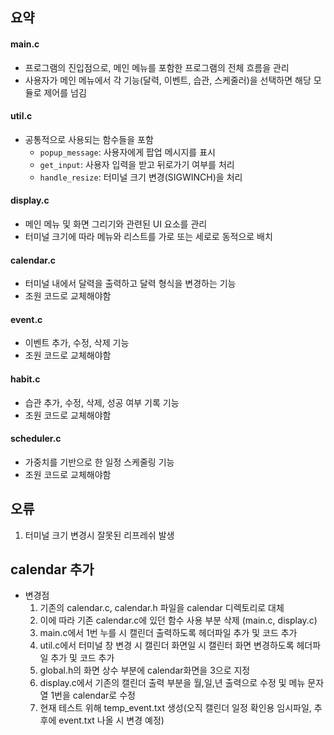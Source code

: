 ## 요약

#### **main.c**

- 프로그램의 진입점으로, 메인 메뉴를 포함한 프로그램의 전체 흐름을 관리
- 사용자가 메인 메뉴에서 각 기능(달력, 이벤트, 습관, 스케줄러)을 선택하면 해당 모듈로 제어를 넘김

#### **util.c**

- 공통적으로 사용되는 함수들을 포함
  - `popup_message`: 사용자에게 팝업 메시지를 표시
  - `get_input`: 사용자 입력을 받고 뒤로가기 여부를 처리
  - `handle_resize`: 터미널 크기 변경(SIGWINCH)을 처리

#### **display.c**

- 메인 메뉴 및 화면 그리기와 관련된 UI 요소를 관리
- 터미널 크기에 따라 메뉴와 리스트를 가로 또는 세로로 동적으로 배치

#### **calendar.c**

- 터미널 내에서 달력을 출력하고 달력 형식을 변경하는 기능
- 조원 코드로 교체해야함

#### **event.c**

- 이벤트 추가, 수정, 삭제 기능
- 조원 코드로 교체해야함

#### **habit.c**

- 습관 추가, 수정, 삭제, 성공 여부 기록 기능
- 조원 코드로 교체해야함

#### **scheduler.c**

- 가중치를 기반으로 한 일정 스케줄링 기능
- 조원 코드로 교체해야함



## 오류

1. 터미널 크기 변경시 잘못된 리프레쉬 발생

## calendar 추가
- 변경점
  1. 기존의 calendar.c, calendar.h 파일을 calendar 디렉토리로 대체
  2. 이에 따라 기존 calendar.c에 있던 함수 사용 부분 삭제 (main.c, display.c)
  3. main.c에서 1번 누를 시 캘린더 출력하도록 헤더파일 추가 및 코드 추가
  4. util.c에서 터미널 창 변경 시 캘린더 화면일 시 캘린터 화면 변경하도록 헤더파일 추가 및 코드 추가
  5. global.h의 화면 상수 부분에 calendar화면을 3으로 지정
  6. display.c에서 기존의 캘린더 출력 부분을 월,일,년 출력으로 수정 및 메뉴 문자열 1번을 calendar로 수정
  7. 현재 테스트 위해 temp_event.txt 생성(오직 캘린더 일정 확인용 임시파일, 추후에 event.txt 나올 시 변경 예정)
